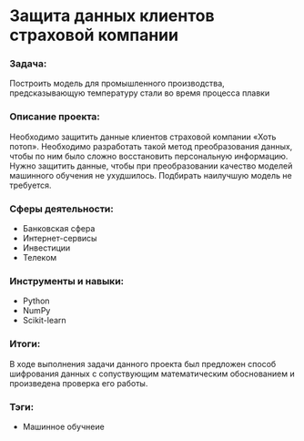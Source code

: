 # Защита данных клиентов страховой компании
### Задача:
Построить модель для промышленного производства, предсказывающую температуру стали во время процесса плавки
### Описание проекта:
Необходимо защитить данные клиентов страховой компании «Хоть потоп». Необходимо разработать такой метод преобразования данных, чтобы по ним было сложно восстановить персональную информацию. Нужно защитить данные, чтобы при преобразовании качество моделей машинного обучения не ухудшилось. Подбирать наилучшую модель не требуется.
### Сферы деятельности:
* Банковская сфера
* Интернет-сервисы
* Инвестиции
* Телеком
### Инструменты и навыки: 
* Python
* NumPy
* Scikit-learn
### Итоги: 
В ходе выполнения задачи данного проекта был предложен способ шифрования данных с сопуствующим математическим обоснованием и произведена проверка его работы.
### Тэги:
* Машинное обучнеие
